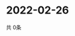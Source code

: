 # 2022-02-26
  共 0条

  <!-- BEGIN -->
  <!-- 最后更新时间Sat Feb 26 2022 12:08:26 GMT+0000 (Coordinated Universal Time) -->
  
  <!-- END -->
  
  